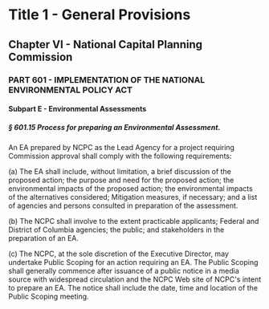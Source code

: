 
# Title 1 - General Provisions
## Chapter VI - National Capital Planning Commission
### PART 601 - IMPLEMENTATION OF THE NATIONAL ENVIRONMENTAL POLICY ACT
#### Subpart E - Environmental Assessments
##### § 601.15 Process for preparing an Environmental Assessment.

An EA prepared by NCPC as the Lead Agency for a project requiring Commission approval shall comply with the following requirements:

(a) The EA shall include, without limitation, a brief discussion of the proposed action; the purpose and need for the proposed action; the environmental impacts of the proposed action; the environmental impacts of the alternatives considered; Mitigation measures, if necessary; and a list of agencies and persons consulted in preparation of the assessment.

(b) The NCPC shall involve to the extent practicable applicants; Federal and District of Columbia agencies; the public; and stakeholders in the preparation of an EA.

(c) The NCPC, at the sole discretion of the Executive Director, may undertake Public Scoping for an action requiring an EA. The Public Scoping shall generally commence after issuance of a public notice in a media source with widespread circulation and the NCPC Web site of NCPC's intent to prepare an EA. The notice shall include the date, time and location of the Public Scoping meeting.
